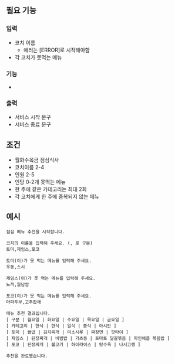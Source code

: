 ## 필요 기능

### 입력

- 코치 이름
    - 에러는 [ERROR]로 시작해야함
- 각 코치가 못먹는 메뉴

### 기능
- 

### 출력

- 서비스 시작 문구
- 서비스 종료 문구

## 조건

- 월화수목금 점심식사
- 코치이름 2-4
- 인원 2-5
- 인당 0-2개 못먹는 메뉴
- 한 주에 같은 카테고리는 최대 2회
- 각 코치에게 한 주에 중복되지 않는 메뉴

## 예시

```
점심 메뉴 추천을 시작합니다.

코치의 이름을 입력해 주세요. (, 로 구분)
토미,제임스,포코

토미(이)가 못 먹는 메뉴를 입력해 주세요.
우동,스시

제임스(이)가 못 먹는 메뉴를 입력해 주세요.
뇨끼,월남쌈

포코(이)가 못 먹는 메뉴를 입력해 주세요.
마파두부,고추잡채

메뉴 추천 결과입니다.
[ 구분 | 월요일 | 화요일 | 수요일 | 목요일 | 금요일 ]
[ 카테고리 | 한식 | 한식 | 일식 | 중식 | 아시안 ]
[ 토미 | 쌈밥 | 김치찌개 | 미소시루 | 짜장면 | 팟타이 ]
[ 제임스 | 된장찌개 | 비빔밥 | 가츠동 | 토마토 달걀볶음 | 파인애플 볶음밥 ]
[ 포코 | 된장찌개 | 불고기 | 하이라이스 | 탕수육 | 나시고렝 ]

추천을 완료했습니다.
```